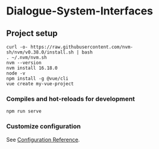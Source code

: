 # Dialogue-System-Interfaces

## Project setup
```
curl -o- https://raw.githubusercontent.com/nvm-sh/nvm/v0.38.0/install.sh | bash
. ~/.nvm/nvm.sh
nvm --version
nvm install 16.18.0
node -v
npm install -g @vue/cli
vue create my-vue-project
```

### Compiles and hot-reloads for development
```
npm run serve
```

### Customize configuration
See [Configuration Reference](https://cli.vuejs.org/config/).
